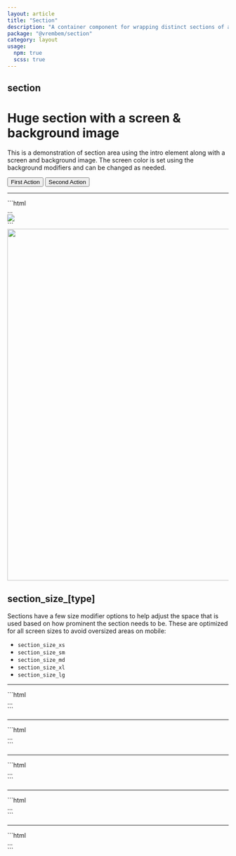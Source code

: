 ```yaml
---
layout: article
title: "Section"
description: "A container component for wrapping distinct sections of a page."
package: "@vrembem/section"
category: layout
usage:
  npm: true
  scss: true
---
```


## section

<div class="section section_size_xl">
<div class="section__container container">
<div class="section__intro type type_invert gap-y">
  <h1>Huge section with a screen &amp; background image</h1>
  <p class="text_lead">This is a demonstration of section area using the intro element along with a screen and background image. The screen color is set using the background modifiers and can be changed as needed.</p>
  <div class="level flex-justify-center">
    <button class="button button_color_primary">First Action</button>
    <button class="button button_color_secondary">Second Action</button>
  </div>
</div>
<hr class="sep sep_invert margin-vert-xl" />
<div markdown="1">
```html
<div class="section section_size_xl">
  <div class="section__container container">
    <div class="section__intro">
      ...
    </div>
  </div>
  <img class="section__background" src="..." />
  <div class="section__screen"></div>
</div>
```
</div>
</div>
<img src="https://picsum.photos/1200/800/?random" class="section__background" width="1200" height="800" />
<div class="section__screen"></div>
</div>

## section_size_[type]

Sections have a few size modifier options to help adjust the space that is used based on how prominent the section needs to be. These are optimized for all screen sizes to avoid oversized areas on mobile:

* `section_size_xs`
* `section_size_sm`
* `section_size_md`
* `section_size_xl`
* `section_size_lg`

---

<div class="section section_size_xs">
<div class="section__container container" markdown="1">
```html
<div class="section section_size_xs">
  ...
</div>
```
</div>
</div>

---

<div class="section section_size_sm">
<div class="section__container container" markdown="1">
```html
<div class="section section_size_sm">
...
</div>
```
</div>
</div>

---

<div class="section section_size_md">
<div class="section__container container" markdown="1">
```html
<div class="section section_size_md">
...
</div>
```
</div>
</div>

---

<div class="section section_size_lg">
<div class="section__container container" markdown="1">
```html
<div class="section section_size_lg">
...
</div>
```
</div>
</div>

---

<div class="section section_size_xl">
<div class="section__container container" markdown="1">
```html
<div class="section section_size_xl">
...
</div>
```
</div>
</div>

